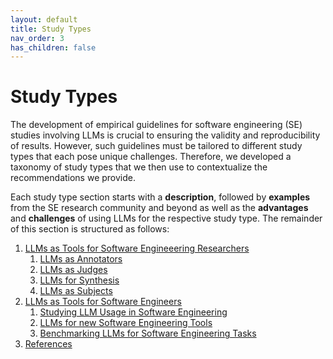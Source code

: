 ```yaml
---
layout: default
title: Study Types
nav_order: 3
has_children: false
---
```


# Study Types

The development of empirical guidelines for software engineering (SE) studies involving LLMs is crucial to ensuring the validity and reproducibility of results.
However, such guidelines must be tailored to different study types that each pose unique challenges.
Therefore, we developed a taxonomy of study types that we then use to contextualize the recommendations we provide.

Each study type section starts with a **description**, followed by **examples** from the SE research community and beyond as well as the **advantages** and **challenges** of using LLMs for the respective study type.
The remainder of this section is structured as follows:

1. [LLMs as Tools for Software Engineeering Researchers](#introduction-llms-as-tools-for-software-engineering-researchers)
    1. [LLMs as Annotators](#llms-as-annotators)
    2. [LLMs as Judges](#llms-as-judges)
    3. [LLMs for Synthesis](#llms-for-synthesis)
    4. [LLMs as Subjects](#llms-as-subjects)
2. [LLMs as Tools for Software Engineers](#introduction-llms-as-tools-for-software-engineers)
    1. [Studying LLM Usage in Software Engineering](#studying-llm-usage-in-software-engineering)
    2. [LLMs for new Software Engineering Tools](#llms-for-new-software-engineering-tools)
    3. [Benchmarking LLMs for Software Engineering Tasks](#benchmarking-llms-for-software-engineering-tasks)
3. [References](#references)

